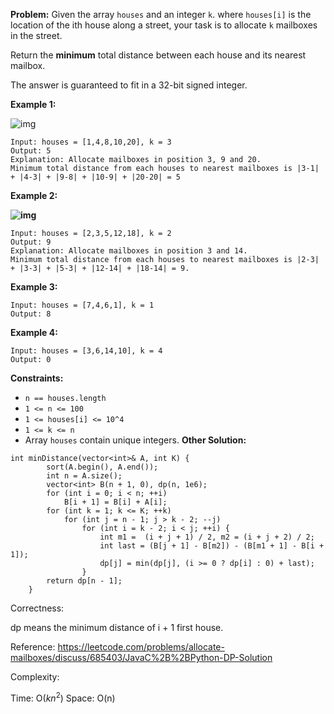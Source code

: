 **Problem:**
Given the array `houses` and an integer `k`. where `houses[i]` is the location of the ith house along a street, your task is to allocate `k` mailboxes in the street.

Return the **minimum** total distance between each house and its nearest mailbox.

The answer is guaranteed to fit in a 32-bit signed integer.

 

**Example 1:**

![img](https://assets.leetcode.com/uploads/2020/05/07/sample_11_1816.png)

```
Input: houses = [1,4,8,10,20], k = 3
Output: 5
Explanation: Allocate mailboxes in position 3, 9 and 20.
Minimum total distance from each houses to nearest mailboxes is |3-1| + |4-3| + |9-8| + |10-9| + |20-20| = 5 
```

**Example 2:**

**![img](https://assets.leetcode.com/uploads/2020/05/07/sample_2_1816.png)**

```
Input: houses = [2,3,5,12,18], k = 2
Output: 9
Explanation: Allocate mailboxes in position 3 and 14.
Minimum total distance from each houses to nearest mailboxes is |2-3| + |3-3| + |5-3| + |12-14| + |18-14| = 9.
```

**Example 3:**

```
Input: houses = [7,4,6,1], k = 1
Output: 8
```

**Example 4:**

```
Input: houses = [3,6,14,10], k = 4
Output: 0
```

 

**Constraints:**

- `n == houses.length`
- `1 <= n <= 100`
- `1 <= houses[i] <= 10^4`
- `1 <= k <= n`
- Array `houses` contain unique integers.
**Other Solution:**
```
int minDistance(vector<int>& A, int K) {
        sort(A.begin(), A.end());
        int n = A.size();
        vector<int> B(n + 1, 0), dp(n, 1e6);
        for (int i = 0; i < n; ++i)
            B[i + 1] = B[i] + A[i];
        for (int k = 1; k <= K; ++k)
            for (int j = n - 1; j > k - 2; --j)
                for (int i = k - 2; i < j; ++i) {
                    int m1 =  (i + j + 1) / 2, m2 = (i + j + 2) / 2;
                    int last = (B[j + 1] - B[m2]) - (B[m1 + 1] - B[i + 1]);
                    dp[j] = min(dp[j], (i >= 0 ? dp[i] : 0) + last);
                }
        return dp[n - 1];
    }
```
Correctness:

dp means the minimum distance of i + 1 first house. 

Reference: https://leetcode.com/problems/allocate-mailboxes/discuss/685403/JavaC%2B%2BPython-DP-Solution

Complexity:

Time: O($kn^2$)
Space: O(n)